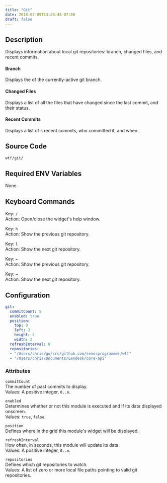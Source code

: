 ```yaml
---
title: "Git"
date: 2018-05-09T14:20:48-07:00
draft: false
---
```


## Description

Displays information about local git repositories: branch, changed
files, and recent commits.

#### Branch

Displays the of the currently-active git branch.

#### Changed Files

Displays a list of all the files that have changed since the last
commit, and their status.

#### Recent Commits

Displays a list of `n` recent commits, who committed it, and when.

## Source Code

```bash
wtf/git/
```

## Required ENV Variables

None.

## Keyboard Commands

<span class="caption">Key:</span> `/` <br />
<span class="caption">Action:</span> Open/close the widget's help window.

<span class="caption">Key:</span> `h` <br />
<span class="caption">Action:</span> Show the previous git repository.

<span class="caption">Key:</span> `l` <br />
<span class="caption">Action:</span> Show the next git repository.

<span class="caption">Key:</span> `←` <br />
<span class="caption">Action:</span> Show the previous git repository.

<span class="caption">Key:</span> `→` <br />
<span class="caption">Action:</span> Show the next git repository.

## Configuration

```yaml
git:
  commitCount: 5
  enabled: true
  position:
    top: 0
    left: 3
    height: 2
    width: 2
  refreshInterval: 8
  repositories:
  - "/Users/chris/go/src/github.com/senorprogrammer/wtf"
  - "/Users/chris/Documents/Lendesk/core-api"
```

### Attributes

`commitCount` <br />
The number of past commits to display. <br />
Values: A positive integer, `0..n`.


`enabled` <br />
Determines whether or not this module is executed and if its data displayed onscreen. <br />
Values: `true`, `false`.

`position` <br />
Defines where in the grid this module's widget will be displayed. <br />

`refreshInterval` <br />
How often, in seconds, this module will update its data. <br />
Values: A positive integer, `0..n`.

`repositories` <br />
Defines which git repositories to watch. <br />
Values: A list of zero or more local file paths pointing to valid git repositories.
